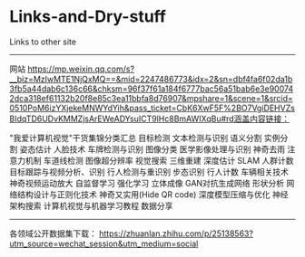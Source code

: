 # Links-and-Dry-stuff
Links to other site

-----------------------------------------------------------------------------------------------------------------------------------

网站 https://mp.weixin.qq.com/s?__biz=MzIwMTE1NjQxMQ==&mid=2247486773&idx=2&sn=dbf4fa6f02da1b3fb5a44dab6c136c66&chksm=96f37f61a184f6777bac56a51bab6e3e900742dca318ef61132b20f8e85c3ea11bbfa8d76907&mpshare=1&scene=1&srcid=0510PoM6izYXjekeMNWYdYih&pass_ticket=CbK6XwF5F%2BO7VgiDEHVZsBIdqTD6UDvKMMZjsArEWeADYsuICT9lHc8BmAWIXqBu#rd涵盖内容链接：

"我爱计算机视觉"干货集锦分类汇总
目标检测
文本检测与识别
语义分割
实例分割
姿态估计
人脸技术
车牌检测与识别
图像分类
医学影像处理与识别
神奇去雨
注意力机制
车道线检测
图像超分辨率
视觉搜索
三维重建
深度估计
SLAM
人群计数
目标跟踪与视频分析、识别
行人检测与重识别
步态识别
行人计数
车辆相关技术
神奇视频运动放大
自监督学习
强化学习
立体成像
GAN对抗生成网络
形状分析
网络结构设计与正则化技术
神奇又实用(Hide QR code)
深度模型压缩与优化
神经架构搜索
计算机视觉与机器学习教程
数据分享

-----------------------------------------------------------------------------------------------------------------------------------

各领域公开数据集下载：
https://zhuanlan.zhihu.com/p/25138563?utm_source=wechat_session&utm_medium=social
